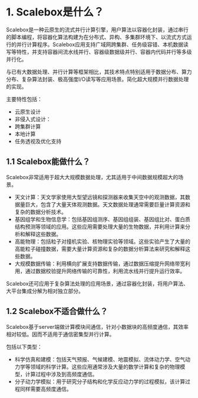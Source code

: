 # 1. Scalebox是什么？

Scalebox是一种云原生的流式并行计算引擎，用户算法以容器化封装，通过串行的脚本编程，将容器化算法构建为在分布式、异构、多集群环境下、以流式方式运行的并行计算程序。Scalebox应用支持广域网跨集群、任务级容错、本机数据读写等特性，并支持容器间流水线并行、容器级数据级并行、容器内代码并行等多级并行化。

与已有大数据处理、并行计算等框架相比，其技术特点特别适用于数据分布、算力分布、复杂算法封装、极高强度I/O读写等应用场景。简化超大规模并行数据处理的实现。

主要特性包括：
- 云原生设计
- 非侵入式设计：
- 跨集群计算
- 本地计算
- 任务透视及优化支持

## 1.1 Scalebox能做什么？

Scalebox非常适用于超大大规模数据处理，尤其适用于中间数据规模超大的场景。

- 天文计算：天文学家使用大型望远镜和探测器来收集天空中的观测数据，其数据量巨大，包含了大量天体观测数据。天文数据处理通常需要巨量计算资源和复杂的数据分析技术。
- 基因组学和生物信息学：包括基因组测序、基因组组装、基因组比对、蛋白质结构预测等领域的应用。这些应用需要处理大量的生物数据，并利用计算来分析和解释这些数据。
- 高能物理：包括粒子对撞机实验、核物理实验等领域。这些实验产生了大量的高能粒子碰撞数据，需要大量计算资源和复杂的数据分析算法来研究和解释这些数据。
- 大规模数据传输：利用横向扩展支持数据传输，通过数据压缩提升网络带宽利用，通过数据校验提升网络传输的可靠性，利用流水线并行提升运行效率。

Scalebox还可应用于复杂算法处理的应用场景，通过容器化封装，将用户算法、大平台集成分解为相对独立部分。


## 1.2 Scalebox不适合做什么？

Scalebox基于server端做计算模块间通信，针对小数据块的高频度通信，其效率相对较低。因而不适用于通信密集型并行计算。

包括以下类型：
- 科学仿真和建模：包括天气预报、气候建模、地震模拟、流体动力学、空气动力学等领域的科学计算。这些应用通常涉及大量的数学计算和复杂的物理模型，计算过程中涉及到高频度通信。
- 分子动力学模拟：用于研究分子结构和化学反应动力学的过程模拟，该计算过程同样需要高频度通信。
